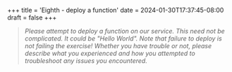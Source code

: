+++
title = 'Eighth - deploy a function'
date = 2024-01-30T17:37:45-08:00
draft = false
+++
> _Please attempt to deploy a function on our service. This need not be complicated. It could be "Hello World". Note that failure to deploy is not failing the exercise! Whether you have trouble or not, please describe what you experienced and how you attempted to troubleshoot any issues you encountered._

